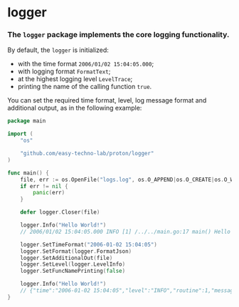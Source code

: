 # logger

### The `logger` package implements the core logging functionality.

By default, the `logger` is initialized:

- with the time format `2006/01/02 15:04:05.000`;
- with logging format `FormatText`;
- at the highest logging level `LevelTrace`;
- printing the name of the calling function `true`.

You can set the required time format, level, log message format and additional output, as in the following example:

```go
package main

import (
	"os"

	"github.com/easy-techno-lab/proton/logger"
)

func main() {
	file, err := os.OpenFile("logs.log", os.O_APPEND|os.O_CREATE|os.O_WRONLY, 0644)
	if err != nil {
		panic(err)
	}

	defer logger.Closer(file)

	logger.Info("Hello World!")
	// 2006/01/02 15:04:05.000 INFO [1] /../../main.go:17 main() Hello World!

	logger.SetTimeFormat("2006-01-02 15:04:05")
	logger.SetFormat(logger.FormatJson)
	logger.SetAdditionalOut(file)
	logger.SetLevel(logger.LevelInfo)
	logger.SetFuncNamePrinting(false)

	logger.Info("Hello World!")
	// {"time":"2006-01-02 15:04:05","level":"INFO","routine":1,"message":"Hello World!"}
}

```

